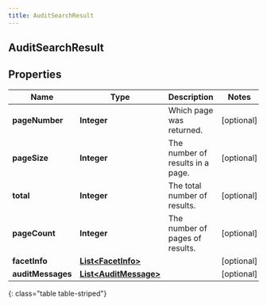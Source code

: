 ```yaml
---
title: AuditSearchResult
---
```

## AuditSearchResult


## Properties

| Name | Type | Description | Notes |
| ------------ | ------------- | ------------- | ------------- |
| **pageNumber** | <!----><!---->**Integer**<!----> | Which page was returned. |  [optional] |
| **pageSize** | <!----><!---->**Integer**<!----> | The number of results in a page. |  [optional] |
| **total** | <!----><!---->**Integer**<!----> | The total number of results. |  [optional] |
| **pageCount** | <!----><!---->**Integer**<!----> | The number of pages of results. |  [optional] |
| **facetInfo** | <!----><!---->[**List&lt;FacetInfo&gt;**](FacetInfo.html)<!----> |  |  [optional] |
| **auditMessages** | <!----><!---->[**List&lt;AuditMessage&gt;**](AuditMessage.html)<!----> |  |  [optional] |
{: class="table table-striped"}



